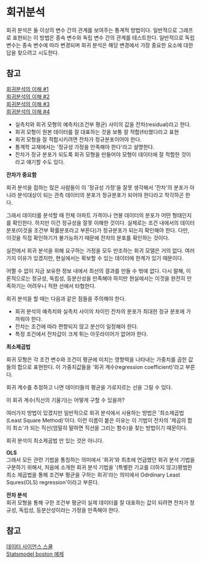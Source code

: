 # 회귀분석
회귀 분석은 둘 이상의 변수 간의 관계를 보여주는 통계적 방법이다. 일반적으로 그래프로 표현되는 이 방법은 종속 변수와 독립 변수 간의 관계를 테스트한다. 일반적으로 독립 변수는 종속 변수에 따라 변경되며 회귀 분석은 해당 변경에서 가장 중요한 요소에 대한 답을 찾으려고 시도한다. 


## 참고 

[회귀분석의 이해 #1](https://brunch.co.kr/@gimmesilver/64)    
[회귀분석의 이해 #2](https://brunch.co.kr/@gimmesilver/65)    
[회귀분석의 이해 #3](https://brunch.co.kr/@gimmesilver/66)    
[회귀분석의 이해 #4](https://brunch.co.kr/@gimmesilver/69)    



* 실측치와 회귀 모형의 예측치(조건부 평균) 사이의 값을 잔차(residual)라고 한다. 
* 회귀 모형이 원본 데이터를 잘 대표하는 것을 보통 잘 적합(fit)했다라고 표현
* 회귀 모형을 잘 적합시키려면 잔차가 정규분포이어야 한다. 
* 통계학 교재에서는 '정규성 가정을 만족해야 한다'라고 설명한다. 
* 잔차가 정규 분포가 되도록 회귀 모형을 만들어야 모형이 데이터에 잘 적합한 것이라고 얘기할 수도 있다. 


**잔차가 중요함** 

회귀 분석을 접하는 많은 사람들이 이 '정규성 가정'을 잘못 생각해서 '잔차'의 분포가 아니라 분석대상이 되는 관측 데이터의 분포가 정규분포가 되어야 한다라고 착각하곤 한다. 

그래서 데이터를 분석할 때 전체 아파트 가격이나 연봉 데이터의 분포가 어떤 형태인지를 확인한다. 하지만 이건 정규성을 잘못 이해한 것이다. 실제로는 조건 내에서의 데이터 분포(이것을 조건부 확률분포라고 부른다)가 정규분포가 되는지 확인해야 한다.  다만, 이것을 직접 확인하기가 불가능하기 때문에 잔차의 분포를 확인하는 것이다. 


실전에서 회귀 분석을 위해 요구하는 가정을 모두 만조하는 회귀 모델은 거의 없다. 여러가지 이유가 있겠지만, 현실에서는 확보할 수 있는 데이터에 한계가 있기 때문이다. 

어쩔 수 없이 지금 보유한 정보 내에서 최선의 결과를 만들 수 밖에 없다. 다시 말해, 이론적으로는 정규성, 독립성, 등분산성을 만족해야 하지만 현실에서는 이것을 완전히 만족하기는 어려우니 적한 선에서 타협한다. 


회귀 분석을 할 때는 다음과 같은 점들을 주의해야 한다. 
* 회귀 분석의 예측치와 실측치 사이의 차이인 잔차의 분포가 최대한 정규 분포에 가까워야 한다. 
* 잔차는 조건에 따라 편향되지 않고 분산이 일정해야 한다. 
* 특정 조건에서 잔차값이 크게 튀는 아웃라이어가 없어야 한다. 


**최소제곱법**    


회귀 모형은 각 조건 변수와 조건이 평균에 미치는 영향력을 나타내는 가중치를 곱한 값들의 합으로 표현한다. 이 가중치값들을 '회귀 계수(regression coefficient)'라고 부른다. 

회귀 계수를 추정하고 나면 데이터들의 평균을 가로지르는 선을 그릴 수 있다. 

이 회귀 계수(직선의 기울기)는 어떻게 구할 수 있을까?

여러가지 방법이 있겠지만 일반적으로 회귀 분석에서 사용하는 방법은 '최소제곱법(Least Square Method)'이다.  이런 이름이 붙은 이유는 이 기법이 잔차의 '제곱의 합이 최소'가 되는 직선(엄밀히 말하면 직선을 그리는 함수)을 찾는 방법이기 때문이다. 


회귀 분석이 최소제곱법 만 있는 것은 아니다. 

**OLS**    
그래서 모든 관련 기법을 통칭하는 의미에서 '회귀'와 최초에 언급했던 회귀 분석 기법을 구분하기 위해서, 처음에 소개한 회귀 분석 기법을 '(특별한 기교를 더하지 않고)평범한 최소 제곱법을 통해 조건부 평균을 구하는 회귀'라는 의미에서 Odrdinary Least Squres(OLS) regression'이라고 부른다. 


**잔차 분석**     
회귀 모형을 통해 구한 조건부 평균이 실제 데이터를 잘 대표하는 값이 되려면 잔차가 정규성, 독립성, 등분산성이라는 가정을 만족해야 한다.  



## 참고
[데이터 사이언스 스쿨](https://datascienceschool.net/03%20machine%20learning/04.02%20%EC%84%A0%ED%98%95%ED%9A%8C%EA%B7%80%EB%B6%84%EC%84%9D%EC%9D%98%20%EA%B8%B0%EC%B4%88.html)     
[Statsmodel boston 예제](https://ysyblog.tistory.com/119)    





















